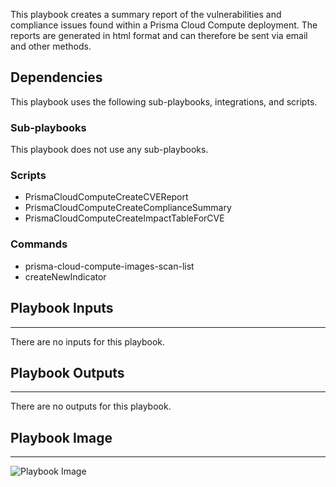 This playbook creates a summary report of the vulnerabilities and compliance issues found within a Prisma Cloud Compute deployment. The reports are generated in html format and can therefore be sent via email and other methods.

## Dependencies
This playbook uses the following sub-playbooks, integrations, and scripts.

### Sub-playbooks
This playbook does not use any sub-playbooks.

### Scripts
* PrismaCloudComputeCreateCVEReport
* PrismaCloudComputeCreateComplianceSummary
* PrismaCloudComputeCreateImpactTableForCVE

### Commands
* prisma-cloud-compute-images-scan-list
* createNewIndicator

## Playbook Inputs
---
There are no inputs for this playbook.

## Playbook Outputs
---
There are no outputs for this playbook.

## Playbook Image
---
![Playbook Image](../../doc_files/Prisma_Cloud_Compute_Vulnerability_and_Compliance_Reporting.png/n)
